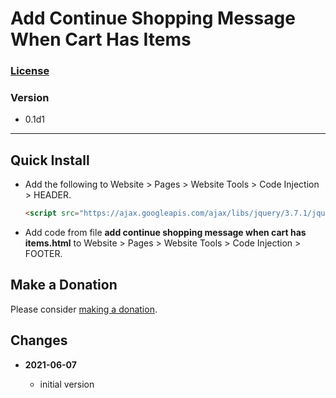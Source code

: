 # Add Continue Shopping Message When Cart Has Items

### [License][99]

### Version

  * 0.1d1

---

## Quick Install

* Add the following to Website > Pages > Website Tools > Code
  Injection > HEADER.
  
  ```html
  <script src="https://ajax.googleapis.com/ajax/libs/jquery/3.7.1/jquery.min.js"></script>
  ```
  
* Add code from file **add continue shopping message when cart has items.html**
  to Website > Pages > Website Tools > Code Injection > FOOTER.

## Make a Donation

Please consider [making a donation](https://github.com/tomsWebConsulting/twcsl#make-a-donation).

## Changes

<!-- * **2021-05-19**

  * added a choice of paragraph styles
  * user can set store url slug
  * bumped version to [version]
  -->
* **2021-06-07**

  * initial version

[99]: https://github.com/tomsWebConsulting/twcsl/blob/main/LICENSE.txt#L1
